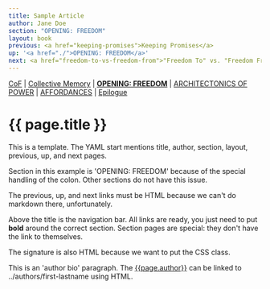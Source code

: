 ```yaml
---
title: Sample Article
author: Jane Doe
section: "OPENING: FREEDOM"
layout: book
previous: <a href="keeping-promises">Keeping Promises</a>
up: '<a href="./">OPENING: FREEDOM</a>'
next: <a href="freedom-to-vs-freedom-from">"Freedom To" vs. "Freedom From"</a>
---
```


[CoF][c0] | [Collective Memory][c1] | __[OPENING: FREEDOM][c2]__ | [ARCHITECTONICS OF POWER][c3] | [AFFORDANCES][c4] | [Epilogue][c5]

[c0]: /book "Cost of Freedom"
[c1]: /book/collective-memory
[c2]: /book/opening:freedom
[c3]: /book/architectonics-of-power
[c4]: /book/affordances
[c5]: /book/epilogue

# {{ page.title }}

This is a template.  The YAML start mentions title, author, section,
layout, previous, up, and next pages.

Section in this example is 'OPENING: FREEDOM' because of the special
handling of the colon.  Other sections do not have this issue.

The previous, up, and next links must be HTML because we can't do
markdown there, unfortunately.

Above the title is the navigation bar. All links are ready, you just need to put __bold__ around the correct section. Section pages are special: they don't have the link to themselves.

The signature is also HTML because we want to put the CSS class.

<p class="author bio">This is an 'author bio' paragraph. The <a href="../authors/jane-doe">{{page.author}}</a> can be linked to ../authors/first-lastname using HTML.</p>
